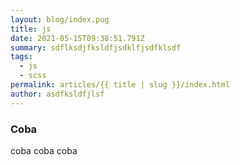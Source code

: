 ```yaml
---
layout: blog/index.pug
title: js
date: 2021-05-15T09:38:51.791Z
summary: sdflksdjfksldfjsdklfjsdfklsdf
tags:
  - js
  - scss
permalink: articles/{{ title | slug }}/index.html
author: asdfksldfjlsf
---
```


### Coba
coba coba coba